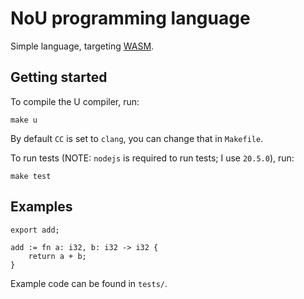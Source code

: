 # NoU programming language

Simple language, targeting [WASM](https://webassembly.org/).

## Getting started

To compile the U compiler, run:

```shell
make u
```

By default `CC` is set to `clang`, you can change that in `Makefile`.

To run tests (NOTE: `nodejs` is required to run tests; I use `20.5.0`), run:

```shell
make test
```

## Examples

```
export add;

add := fn a: i32, b: i32 -> i32 {
    return a + b;
}
```

Example code can be found in `tests/`.
